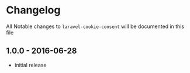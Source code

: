 # Changelog

All Notable changes to `laravel-cookie-consent` will be documented in this file

## 1.0.0 - 2016-06-28

- initial release

